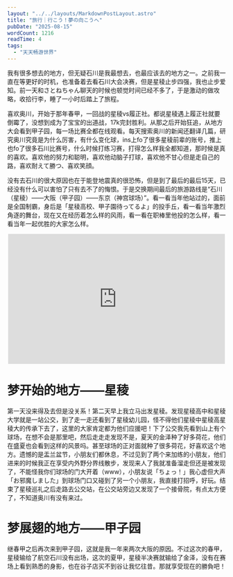 ```yaml
---
layout: "../../layouts/MarkdownPostLayout.astro"
title: "旅行｜行こう！夢の向こうへ"
pubDate: "2025-08-15"
wordCount: 1216
readTime: 4
tags:
  - "天天畅游世界"
---
```

我有很多想去的地方，但无疑石川是我最想去，也最应该去的地方之一。之前我一直在等更好的时机，也准备着去看石川大会决赛，但是星稜止步四强，我也止步爱知。前一天和さとねちゃん聊天的时候也顿觉时间已经不多了，于是激动的做攻略，收拾行李，睡了一小时后踏上了旅程。

喜欢奥川，开始于那年春甲，一回战的星稜vs履正社。都说星稜遇上履正社就要倒霉了，没想到成为了宝宝的出道战，17k完封胜利。从那之后开始狂追，从地方大会看到甲子园，每一场比赛全都在线观看。每天搜索奥川的新闻还翻译几篇，研究奥川究竟是为什么厉害，有什么变化球，ins上fo了很多星稜前辈的账号，推上也fo了很多石川比赛号，什么时候打练习赛，打得怎么样我全都知道，那时候是真的喜欢。喜欢他的努力和聪明，喜欢他动脑子打球，喜欢他不甘心但是走自己的路，喜欢耐えて勝つ、喜欢笑顔。

没有去石川的很大原因也在于能登地震真的很恐怖，但是到了最后的最后15天，已经没有什么可以害怕了只有去不了的悔恨。于是交换期间最后的旅游路线是“石川（星稜）——大阪（甲子园）——东京（神宫球场）”。看一看当年他站过的，面前是全国制霸，身后是「星稜高校、甲子園待ってるよ」的投手丘，看一看当年激烈角逐的舞台，现在又在经历着怎么样的风雨，看一看在职棒里他投的怎么样，看一看当年一起优胜的大家怎么样。

<iframe src="https://stelpolva.moe/embed/notes/abh8imvi7fat00bk" data-misskey-embed-id="v1_702f4311-2449-4314-bf89-9a66d7915b4b" loading="lazy" referrerpolicy="strict-origin-when-cross-origin" style="border: none; display: block; margin: 0 auto;width: 100%; max-width: 500px; height: 300px; color-scheme: light dark;"></iframe>
<script defer src="https://stelpolva.moe/embed.js"></script>

# 梦开始的地方——星稜
第一天没来得及去但是没关系！第二天早上我立马出发星稜。发现星稜高中和星稜大学就是一站公交，到了走一走还看到了星稜幼儿园，怪不得他们星稜中星稜高星稜大的传承下去了，这里的大家肯定都为他们应援吧！下了公交我先看到山上有个球场，在想不会是那里吧，然后走走走发现不是，夏天的金泽种了好多荷花，他们在盛夏也会看到这样的风景吗。甚至球场的正对面就种了很多荷花，好喜欢这个地方。遗憾的是盂兰盆节，小朋友们都休息，不过见到了两个来加练的小朋友，他们进来的时候我正在享受内外野分界线散步，发现来人了我就准备溜走但还是被发现了，不能怪我你们球场的门大开着（www），小朋友说「ちょっ！」我心虚但大声「お邪魔しました」到球场门口又碰到了另一个小朋友，我直接打招呼，好玩。结束了星稜巡礼之后走路去公交站，在公交站旁边又发现了一个接骨院，有点太方便了，不知道奥川有没有来过。

# 梦展翅的地方——甲子园
继春甲之后再次来到甲子园，这就是我一年来两次大阪的原因。不过这次的春甲，星稜输给了航空石川没有出场，这次的夏甲，星稜半决赛就输给了金泽，没有在赛场上看到熟悉的身影，也在谷子店买不到谷让我忆往昔。那就享受现在的勝負吧！




